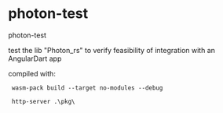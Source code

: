 # photon-test
photon-test

test the lib "Photon_rs" to verify feasibility of integration with an AngularDart app

compiled with:

```console
 wasm-pack build --target no-modules --debug
```

```server with:
 http-server .\pkg\
```
